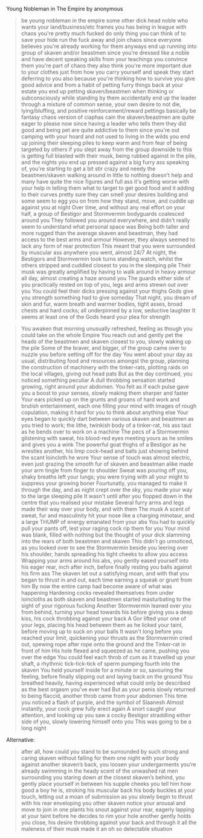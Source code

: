 Young Nobleman in The Empire by anonymous

>be young nobleman in the empire
>some other dick head noble who wants your land/business/etc frames you has being in league with chaos
>you're pretty much fucked
>do only thing you can think of to save your hide
>run the fuck away and join chaos since everyone believes you're already working for them anyways
>end up running into group of skaven and/or beastmen
>since you're dressed like a noble and have decent speaking skills from your teachings you convince them you're part of chaos
>they also think you're more important due to your clothes
>just from how you carry yourself and speak they start deferring to you
>also because you're thinking how to survive you give good advice
>and from a habit of petting furry things back at your estate you end up petting skaven/beastmen when thinking or subconsciously while standing by them
>accidentally end up the leader through a mixture of common sense, your own desire to not die, lying/bluffing, and positive reinforcement/reward pettings
>basically be fantasy chaos version of ciaphas cain
>the skaven/beastmen are quite eager to please now since having a leader who tells them they did good and being pet are quite addictive to them
>since you're out camping with your hoard and not used to living in the wilds you end up joining their sleeping piles to keep warm and from fear of being targeted by others if you slept away from the group
>downside to this is getting full blasted with their musk, being rubbed against in the pile, and the nights you end up pressed against a big furry ass
>speaking of, you're starting to get a bit stir crazy and needy
>the beastmen/skaven walking around in little to nothing doesn't help and many have quite the nice figures and full ass
>it's getting worse with your help in telling them what to target to get good food and it adding to their curves
>pretty sure they can smell your desires building and some seem to egg you on from how they stand, move, and cuddle up against you at night
>Over time, and without any real effort on your half, a group of Bestigor and Stormvermin bodyguards coalesced around you
>They followed you around everywhere, and didn't really seem to understand what personal space was
>Being both taller and more rugged than the average skaven and beastman, they had access to the best arms and armour
>However, they always seemed to lack any form of rear protection
>This meant that you were surrounded by muscular ass anywhere you went, almost 24/7
>At night, the Bestigors and Stormvermin took turns standing watch, whilst the others stripped and cuddled closest to you in the sleeping pile
>Their musk was greatly amplified by having to walk around in heavy armour all day, almost creating a haze around you
>The guards either side of you practically rested on top of you, legs and arms strewn out over you
>You could feel their dicks pressing against your thighs
>Gods give you strength
>something had to give someday
>That night, you dream of skin and fur, warm breath and warmer bodies, tight asses, broad chests and hard cocks; all underpinned by a low, seductive laughter
>It seems at least one of the Gods heard your plea for strength

>You awaken that morning unusually refreshed, feeling as though you could take on the whole Empire
>You reach out and gently pet the heads of the beastmen and skaven closest to you, slowly waking up the pile
>Some of the braver, and bigger, of the group came over to nuzzle you before setting off for the day
>You went about your day as usual, distributing food and resources amongst the group, planning the construction of machinery with the tinker-rats, plotting raids on the local villages, giving out head pats
>But as the day continued, you noticed something peculiar
>A dull throbbing sensation started growing, right around your abdomen. You felt as if each pulse gave you a boost to your senses, slowly making them sharper and faster
>Your ears picked up on the grunts and groans of hard work and brutish entertainment, each one filling your mind with images of rough copulation, making it hard for you to think about anything else
>Your eyes began to quickly dart between various skaven and beastmen as you tried to work; the lithe, twinkish body of a tinker-rat, his ass taut as he bends over to work on a machine
>The pecs of a Stormvermin glistening with sweat, his blood-red eyes meeting yours as he smiles and gives you a wink
>The powerful goat thighs of a Bestigor as he wrestles another, his limp cock-head and balls just showing behind the scant loincloth he wore
>Your sense of touch was almost electric, even just grazing the smooth fur of skaven and beastman alike made your arm tingle from finger to shoulder
>Sweat was pouring off you, shaky breaths left your lungs; you were trying with all your might to suppress your growing boner
>Fourtunatly, you managed to make it through the day, and as night crept over the sky, you made your way to the large sleeping pile
>It wasn't until after you flopped down in the centre that you realised your mistake
>Several furry arms and legs made their way over your body, and with them
>The musk
>A scent of sweat, fur and masculinity hit your nose like a charging minotaur, and a large THUMP of energy emanated from your abs
>You had to quickly pull your pants off, lest your raging cock rip them for you
>Your mind was blank, filled with nothing but the thought of your dick slamming into the rears of both beastmen and skaven
>This didn't go unnoticed, as you looked over to see the Stormvermin beside you leering over his shoulder, hands spreading his tight cheeks to allow you access
>Wrapping your arms around his abs, you gently eased yourself into his eager rear, inch after inch, before finally resting you balls against his firm ass
>The skaven let out a satisfying moan, and with that you began to thrust in and out, each time earning a squeak or grunt from him
>By now the entire camp had become aware of what was happening
>Hardening cocks revealed themselves from under loincloths as both skaven and beastmen started masturbating to the sight of your rigorous fucking
>Another Stormvermin leaned over you from behind, turning your head towards his before giving you a deep kiss, his cock throbbing against your back
>A Gor lifted your one of your legs, placing his head between them as he licked your taint, before moving up to suck on your balls
>It wasn't long before you reached your limit, quickening your thrusts as the Stormvermin cried out, spewing rope after rope onto the ground and the Tinker-rat in front of him
>His hole flexed and squeezed as he came, pushing you over the edge
>You could feel each throb of cum as it travelled up your shaft, a rhythmic tick-tick-tick of sperm pumping fourth into the skaven
>You held yourself inside for a minute or so, savouring the feeling, before finally slipping out and laying back on the ground
>You breathed heavily, having experienced what could only be described as the best orgasm you've ever had
>But as your penis slowly returned to being flaccid, another throb came from your abdomen
>This time you noticed a flash of purple, and the symbol of Slaanesh
>Almost instantly, your cock grew fully erect again
>A snort caught your attention, and looking up you saw a cocky Bestigor straddling either side of you, slowly lowering himself onto you
>This was going to be a long night

Alternative:

>after all, how could you stand to be surrounded by such strong and caring skaven without falling for them
>one night with your body against another skaven’s back, you loosen your undergarments
>you’re already swimming in the heady scent of the unwashed rat men surrounding you
>staring down at the closest skaven’s behind, you gently place yourself in between his supple cheeks
>you tell him how good a boy he is, stroking his muscular back
>his body buckles at your touch, letting out a moan of submission as you slowly begin to thrust with his rear enveloping you
>other skaven notice your arousal and move to join in
>one plants his snout against your rear, eagerly lapping at your taint before he decides to rim your hole
>another gently holds you close, his desire throbbing against your back
>and through it all the maleness of their musk made it an oh so delectable situation
